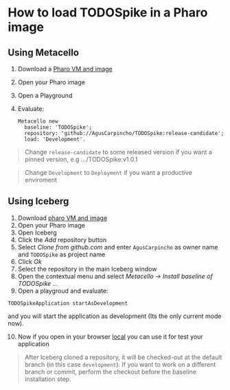 # How to load TODOSpike in a Pharo image

## Using Metacello

1. Download a [Pharo VM and image](https://pharo.org/download)
2. Open your Pharo image
3. Open a Playground
4. Evaluate:

    ```smalltalk
    Metacello new
      baseline: 'TODOSpike';
      repository: 'github://AgusCarpincho/TODOSpike:release-candidate';
      load: 'Development'.
    ```

> Change `release-candidate` to some released version if you want a pinned version, e.g .../TODOSpike:v1.0.1

> Change `Development` to `Deployment` if you want a productive enviroment

## Using Iceberg

1. Download [pharo VM and image](https://pharo.org/download)
2. Open your Pharo image
3. Open Iceberg
4. Click the *Add* repository button
5. Select *Clone from github.com* and enter `AgusCarpincho` as owner name and `TODOSpike`
   as project name
6. Click *Ok*
7. Select the repository in the main Iceberg window
8. Open the contextual menu and select
  *Metacello -> Install baseline of TODOSpike ...*
9. Open a playgroud and evaluate:
 
 ```smalltalk
 TODOSpikeApplication startAsDevelopment
 ```
 
 and you will start the application as development (Its the only current mode now).
 
10. Now if you open in your browser [local](http://localhost:8080/home) you can use it for test your application

> After Iceberg cloned a repository, it will be checked-out at the default
> branch (in this case `development`). If you want to work on a different
> branch or commit, perform the checkout before the baseline installation step.
